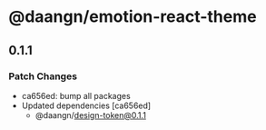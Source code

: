 # @daangn/emotion-react-theme

## 0.1.1
### Patch Changes

- ca656ed: bump all packages
- Updated dependencies [ca656ed]
  - @daangn/design-token@0.1.1
